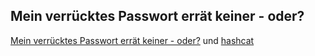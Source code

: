 ## Mein verrücktes Passwort errät keiner - oder?

[Mein verrücktes Passwort errät keiner - oder?](https://www.spiegel.de/netzwelt/web/passwoerter-warum-selbst-ausgedachte-kennwoerter-oft-unsicher-sind-a-1282751.html) und [hashcat](https://hashcat.net/hashcat/)
